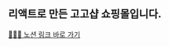 ## 리액트로 만든 고고샵 쇼핑몰입니다.

[🙇🏻‍♀️ 노션 링크 바로 가기](https://1two13.notion.site/609b12ed32fb4f73bce67c0a932b8b14)
                                
